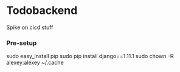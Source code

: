# Todobackend
Spike on cicd stuff

### Pre-setup
sudo easy_install pip
sudo pip install django==1.11.1
sudo chown -R alexey:alexey ~/.cache
